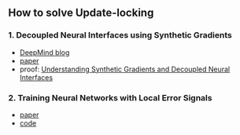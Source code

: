 ## How to solve Update-locking
### 1. Decoupled Neural Interfaces using Synthetic Gradients
* [DeepMind blog](https://deepmind.com/blog/article/decoupled-neural-networks-using-synthetic-gradients)
* [paper](https://arxiv.org/pdf/1608.05343.pdf)
* proof: [Understanding Synthetic Gradients and Decoupled Neural Interfaces](https://arxiv.org/pdf/1703.00522.pdf)

### 2. Training Neural Networks with Local Error Signals
* [paper](https://arxiv.org/pdf/1901.06656.pdf)
* [code](https://github.com/anokland/local-loss)
